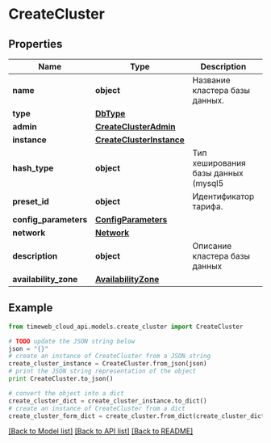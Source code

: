 # CreateCluster


## Properties
Name | Type | Description | Notes
------------ | ------------- | ------------- | -------------
**name** | **object** | Название кластера базы данных. | 
**type** | [**DbType**](DbType.md) |  | 
**admin** | [**CreateClusterAdmin**](CreateClusterAdmin.md) |  | [optional] 
**instance** | [**CreateClusterInstance**](CreateClusterInstance.md) |  | [optional] 
**hash_type** | **object** | Тип хеширования базы данных (mysql5 | mysql | postgres). | [optional] 
**preset_id** | **object** | Идентификатор тарифа. | 
**config_parameters** | [**ConfigParameters**](ConfigParameters.md) |  | [optional] 
**network** | [**Network**](Network.md) |  | [optional] 
**description** | **object** | Описание кластера базы данных | [optional] 
**availability_zone** | [**AvailabilityZone**](AvailabilityZone.md) |  | [optional] 

## Example

```python
from timeweb_cloud_api.models.create_cluster import CreateCluster

# TODO update the JSON string below
json = "{}"
# create an instance of CreateCluster from a JSON string
create_cluster_instance = CreateCluster.from_json(json)
# print the JSON string representation of the object
print CreateCluster.to_json()

# convert the object into a dict
create_cluster_dict = create_cluster_instance.to_dict()
# create an instance of CreateCluster from a dict
create_cluster_form_dict = create_cluster.from_dict(create_cluster_dict)
```
[[Back to Model list]](../README.md#documentation-for-models) [[Back to API list]](../README.md#documentation-for-api-endpoints) [[Back to README]](../README.md)


